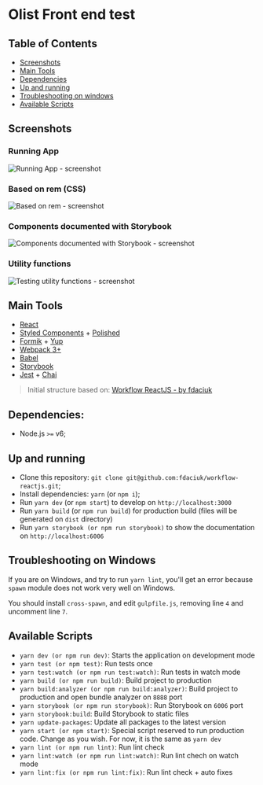 # Olist Front end test

## Table of Contents

- [Screenshots](#screenshots)
- [Main Tools](#main-tools)
- [Dependencies](#dependencies)
- [Up and running](#up-and-running)
- [Troubleshooting on windows](#troubleshooting-on-windows)
- [Available Scripts](#available-scripts)

## Screenshots

### Running App

![Running App - screenshot](https://i.imgur.com/C2iQkz5.gif)

### Based on rem (CSS)

![Based on rem - screenshot](https://i.imgur.com/9iiCxg3.gif)

### Components documented with Storybook

![Components documented with Storybook - screenshot](https://i.imgur.com/lMd7Sb5.gif)

### Utility functions

![Testing utility functions - screenshot](https://i.imgur.com/7571yRz.gif)

## Main Tools

* [React](https://reactjs.org/)
* [Styled Components](https://www.styled-components.com/) + [Polished](https://polished.js.org/)
* [Formik](https://github.com/jaredpalmer/formik) + [Yup](https://github.com/jquense/yup)
* [Webpack 3+](https://webpack.github.io/)
* [Babel](https://babeljs.io/)
* [Storybook](https://storybook.js.org/)
* [Jest](https://facebook.github.io/jest/) + [Chai](http://chaijs.com/)

> Initial structure based on: [Workflow ReactJS - by fdaciuk](https://github.com/fdaciuk/workflow-reactjs)

## Dependencies:

- Node.js `>=` v6;

## Up and running

- Clone this repository: `git clone git@github.com:fdaciuk/workflow-reactjs.git`;
- Install dependencies: `yarn` (or `npm i`);
- Run `yarn dev` (or `npm start`) to develop on `http://localhost:3000`
- Run `yarn build` (or `npm run build`) for production build (files will be generated on `dist` directory)
- Run `yarn storybook (or npm run storybook)` to show the documentation on `http://localhost:6006`

## Troubleshooting on Windows

If you are on Windows, and try to run `yarn lint`, you'll get an error
because `spawn` module does not work very well on Windows.

You should install `cross-spawn`, and edit `gulpfile.js`, removing line `4` and
uncomment line `7`.

## Available Scripts

- `yarn dev (or npm run dev)`: Starts the application on development mode
- `yarn test (or npm test)`: Run tests once
- `yarn test:watch (or npm run test:watch)`: Run tests in watch mode
- `yarn build (or npm run build)`: Build project to production
- `yarn build:analyzer (or npm run build:analyzer)`: Build project to production and open bundle analyzer on `8888` port
- `yarn storybook (or npm run storybook)`: Run Storybook on `6006` port
- `yarn storybook:build`: Build Storybook to static files
- `yarn update-packages`: Update all packages to the latest version
- `yarn start (or npm start)`: Special script reserved to run production code. Change as you wish. For now, it is the same as `yarn dev`
- `yarn lint (or npm run lint)`: Run lint check
- `yarn lint:watch (or npm run lint:watch)`: Run lint chech on watch mode
- `yarn lint:fix (or npm run lint:fix)`: Run lint check + auto fixes

